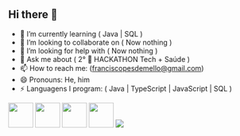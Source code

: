 ## Hi there 👋




- 🌱 I’m currently learning ( Java | SQL )
- 👯 I’m looking to collaborate on ( Now nothing )
- 🤔 I’m looking for help with ( Now nothing )
- 💬 Ask me about ( 2° 🥈 HACKATHON Tech + Saúde )
- 📫 How to reach me: (franciscopesdemello@gmail.com)
- 😄 Pronouns: He, him
- ⚡ Languagens I program: ( Java | TypeScript | JavaScript | SQL )
  
<img height = "50" width = "50" src="https://cdn.jsdelivr.net/gh/devicons/devicon@latest/icons/java/java-original.svg"/> <img height = "50" width = "50" src="https://cdn.jsdelivr.net/gh/devicons/devicon@latest/icons/javascript/javascript-original.svg"/> <img height = "50" width = "50" src="https://cdn.jsdelivr.net/gh/devicons/devicon@latest/icons/mysql/mysql-original.svg"/> <img height = "50" width = "50" src="https://cdn.jsdelivr.net/gh/devicons/devicon@latest/icons/html5/html5-original.svg"/> <img src="https://cdn.jsdelivr.net/gh/devicons/devicon@latest/icons/css3/css3-original.svg"/>
          
